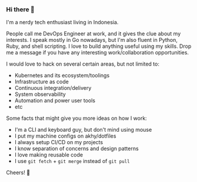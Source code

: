 ### Hi there 👋

I'm a nerdy tech enthusiast living in Indonesia. 

People call me DevOps Engineer at work, and it gives the clue about my interests. I speak mostly in Go nowadays, but I'm also fluent in Python, Ruby, and shell scripting. I love to build anything useful using my skills. Drop me a message if you have any interesting work/collaboration opportunities.

I would love to hack on several certain areas, but not limited to:

- Kubernetes and its ecosystem/toolings
- Infrastructure as code
- Continuous integration/delivery
- System observability
- Automation and power user tools
- etc

Some facts that might give you more ideas on how I work:

- I'm a CLI and keyboard guy, but don't mind using mouse
- I put my machine configs on akhy/dotfiles
- I always setup CI/CD on my projects
- I know separation of concerns and design patterns
- I love making reusable code
- I use `git fetch` + `git merge` instead of `git pull`

Cheers! 🍻

<!--
**akhy/akhy** is a ✨ _special_ ✨ repository because its `README.md` (this file) appears on your GitHub profile.

Here are some ideas to get you started:

- 🔭 I’m currently working on ...
- 🌱 I’m currently learning ...
- 👯 I’m looking to collaborate on ...
- 🤔 I’m looking for help with ...
- 💬 Ask me about ...
- 📫 How to reach me: ...
- 😄 Pronouns: ...
- ⚡ Fun fact: ...
-->
